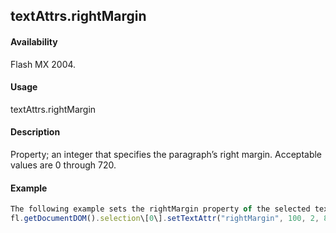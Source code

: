 ## textAttrs.rightMargin

#### Availability

Flash MX 2004.

#### Usage

textAttrs.rightMargin

#### Description

Property; an integer that specifies the paragraph’s right margin. Acceptable values are 0 through 720.

#### Example

```javascript
The following example sets the rightMargin property of the selected text field from the character at index 2 up to, but not including, the character at index 8 to 100. This can affect characters outside the specified range if they are in the same paragraph.
fl.getDocumentDOM().selection\[0\].setTextAttr("rightMargin", 100, 2, 8);

```